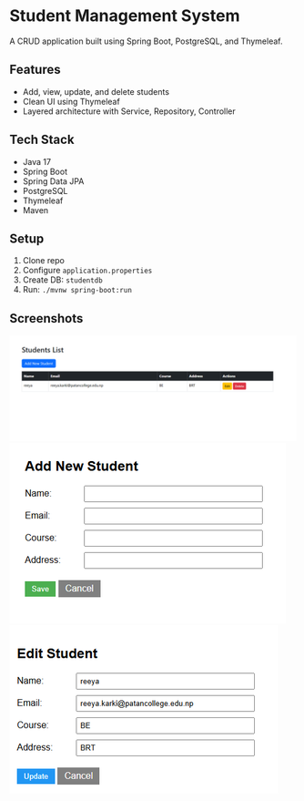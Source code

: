 # Student Management System

A CRUD application built using Spring Boot, PostgreSQL, and Thymeleaf.

## Features
- Add, view, update, and delete students
- Clean UI using Thymeleaf
- Layered architecture with Service, Repository, Controller

## Tech Stack
- Java 17
- Spring Boot
- Spring Data JPA
- PostgreSQL
- Thymeleaf
- Maven

## Setup
1. Clone repo
2. Configure `application.properties`
3. Create DB: `studentdb`
4. Run: `./mvnw spring-boot:run`

## Screenshots
![img.png](img.png)
![img_1.png](img_1.png)
![img_2.png](img_2.png)
